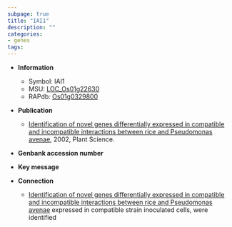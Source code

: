 ```yaml
---
subpage: true
title: "IAI1"
description: ""
categories:
- genes
tags: 
---
```


* **Information**  
    + Symbol: IAI1  
    + MSU: [LOC_Os01g22630](http://rice.plantbiology.msu.edu/cgi-bin/ORF_infopage.cgi?orf=LOC_Os01g22630)  
    + RAPdb: [Os01g0329800](http://rapdb.dna.affrc.go.jp/viewer/gbrowse_details/irgsp1?name=Os01g0329800)  

* **Publication**  
    + [Identification of novel genes differentially expressed in compatible and incompatible interactions between rice and Pseudomonas avenae](http://www.ncbi.nlm.nih.gov/pubmed?term=Identification+of+novel+genes+differentially+expressed+in+compatible+and+incompatible+interactions+between+rice+and+Pseudomonas+avenae%5BTitle%5D), 2002, Plant Science.

* **Genbank accession number**  

* **Key message**  

* **Connection**  
    + [Identification of novel genes differentially expressed in compatible and incompatible interactions between rice and Pseudomonas avenae](CAI1) expressed in compatible strain inoculated cells, were identified



